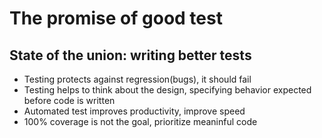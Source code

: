 # The promise of good test

## State of the union: writing better tests

- Testing protects against regression(bugs), it should fail
- Testing helps to think about the design, specifying behavior expected before code is written
- Automated test improves productivity, improve speed
- 100% coverage is not the goal, prioritize meaninful code 
